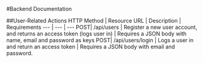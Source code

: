 #Backend Documentation

##User-Related Actions
HTTP Method | Resource URL | Description | Requirements
--- | --- | ---
POST| 	/api/users |	Register a new user account, and returns an access token (logs user in) | Requires a JSON body with name, email and password as keys
POST| /api/users/login | Logs a user in and return an access token | Requires a JSON body with email and password.